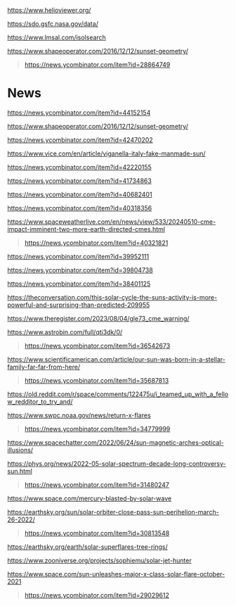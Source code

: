 https://www.helioviewer.org/

https://sdo.gsfc.nasa.gov/data/

https://www.lmsal.com/isolsearch

https://www.shapeoperator.com/2016/12/12/sunset-geometry/
> https://news.ycombinator.com/item?id=28864749

# News
https://news.ycombinator.com/item?id=44152154

https://www.shapeoperator.com/2016/12/12/sunset-geometry/

https://news.ycombinator.com/item?id=42470202

https://www.vice.com/en/article/viganella-italy-fake-manmade-sun/

https://news.ycombinator.com/item?id=42220155

https://news.ycombinator.com/item?id=41734863

https://news.ycombinator.com/item?id=40682401

https://news.ycombinator.com/item?id=40318356

https://www.spaceweatherlive.com/en/news/view/533/20240510-cme-impact-imminent-two-more-earth-directed-cmes.html
> https://news.ycombinator.com/item?id=40321821

https://news.ycombinator.com/item?id=39952111

https://news.ycombinator.com/item?id=39804738

https://news.ycombinator.com/item?id=38401125

https://theconversation.com/this-solar-cycle-the-suns-activity-is-more-powerful-and-surprising-than-predicted-209955

https://www.theregister.com/2023/08/04/gle73_cme_warning/

https://www.astrobin.com/full/qti3dk/0/
> https://news.ycombinator.com/item?id=36542673

https://www.scientificamerican.com/article/our-sun-was-born-in-a-stellar-family-far-far-from-here/
> https://news.ycombinator.com/item?id=35687813

https://old.reddit.com/r/space/comments/122475u/i_teamed_up_with_a_fellow_redditor_to_try_and/

https://www.swpc.noaa.gov/news/return-x-flares
> https://news.ycombinator.com/item?id=34779999

https://www.spacechatter.com/2022/06/24/sun-magnetic-arches-optical-illusions/

https://phys.org/news/2022-05-solar-spectrum-decade-long-controversy-sun.html
> https://news.ycombinator.com/item?id=31480247

https://www.space.com/mercury-blasted-by-solar-wave

https://earthsky.org/sun/solar-orbiter-close-pass-sun-perihelion-march-26-2022/
> https://news.ycombinator.com/item?id=30813548

https://earthsky.org/earth/solar-superflares-tree-rings/

https://www.zooniverse.org/projects/sophiemu/solar-jet-hunter

https://www.space.com/sun-unleashes-major-x-class-solar-flare-october-2021
> https://news.ycombinator.com/item?id=29029612